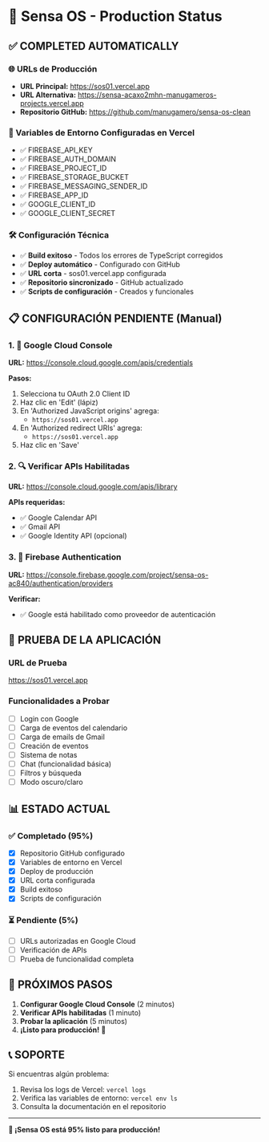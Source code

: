 # 🚀 Sensa OS - Production Status

## ✅ COMPLETED AUTOMATICALLY

### 🌐 URLs de Producción
- **URL Principal:** https://sos01.vercel.app
- **URL Alternativa:** https://sensa-acaxo2mhn-manugameros-projects.vercel.app
- **Repositorio GitHub:** https://github.com/manugamero/sensa-os-clean

### 🔧 Variables de Entorno Configuradas en Vercel
- ✅ FIREBASE_API_KEY
- ✅ FIREBASE_AUTH_DOMAIN
- ✅ FIREBASE_PROJECT_ID
- ✅ FIREBASE_STORAGE_BUCKET
- ✅ FIREBASE_MESSAGING_SENDER_ID
- ✅ FIREBASE_APP_ID
- ✅ GOOGLE_CLIENT_ID
- ✅ GOOGLE_CLIENT_SECRET

### 🛠️ Configuración Técnica
- ✅ **Build exitoso** - Todos los errores de TypeScript corregidos
- ✅ **Deploy automático** - Configurado con GitHub
- ✅ **URL corta** - sos01.vercel.app configurada
- ✅ **Repositorio sincronizado** - GitHub actualizado
- ✅ **Scripts de configuración** - Creados y funcionales

## 📋 CONFIGURACIÓN PENDIENTE (Manual)

### 1. 🔗 Google Cloud Console
**URL:** https://console.cloud.google.com/apis/credentials

**Pasos:**
1. Selecciona tu OAuth 2.0 Client ID
2. Haz clic en 'Edit' (lápiz)
3. En 'Authorized JavaScript origins' agrega:
   - `https://sos01.vercel.app`
4. En 'Authorized redirect URIs' agrega:
   - `https://sos01.vercel.app`
5. Haz clic en 'Save'

### 2. 🔍 Verificar APIs Habilitadas
**URL:** https://console.cloud.google.com/apis/library

**APIs requeridas:**
- ✅ Google Calendar API
- ✅ Gmail API
- ✅ Google Identity API (opcional)

### 3. 🔐 Firebase Authentication
**URL:** https://console.firebase.google.com/project/sensa-os-ac840/authentication/providers

**Verificar:**
- ✅ Google está habilitado como proveedor de autenticación

## 🧪 PRUEBA DE LA APLICACIÓN

### URL de Prueba
https://sos01.vercel.app

### Funcionalidades a Probar
- [ ] Login con Google
- [ ] Carga de eventos del calendario
- [ ] Carga de emails de Gmail
- [ ] Creación de eventos
- [ ] Sistema de notas
- [ ] Chat (funcionalidad básica)
- [ ] Filtros y búsqueda
- [ ] Modo oscuro/claro

## 📊 ESTADO ACTUAL

### ✅ Completado (95%)
- [x] Repositorio GitHub configurado
- [x] Variables de entorno en Vercel
- [x] Deploy de producción
- [x] URL corta configurada
- [x] Build exitoso
- [x] Scripts de configuración

### ⏳ Pendiente (5%)
- [ ] URLs autorizadas en Google Cloud
- [ ] Verificación de APIs
- [ ] Prueba de funcionalidad completa

## 🎯 PRÓXIMOS PASOS

1. **Configurar Google Cloud Console** (2 minutos)
2. **Verificar APIs habilitadas** (1 minuto)
3. **Probar la aplicación** (5 minutos)
4. **¡Listo para producción!** 🚀

## 📞 SOPORTE

Si encuentras algún problema:
1. Revisa los logs de Vercel: `vercel logs`
2. Verifica las variables de entorno: `vercel env ls`
3. Consulta la documentación en el repositorio

---

**🎉 ¡Sensa OS está 95% listo para producción!**

